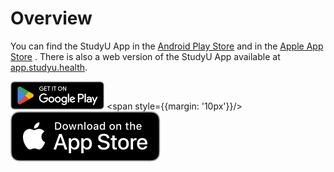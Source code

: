 # Overview

You can find the StudyU App in
the [Android Play Store](htps://play.google.com/store/apps/details?id=health.studyu.app) and in
the [Apple App Store](https://apps.apple.com/us/app/studyu-health/id1571991198?itsct=apps_box_link&itscg=30200)
.
There is also a web version of the StudyU App available
at [app.studyu.health](https://app.studyu.health).

<a href='https://play.google.com/store/apps/details?id=health.studyu.app'><img alt='Get it on Google Play' src='/img/google-play-badge.png' width="150" /></a>
<span style={{margin: '10px'}}/>
<a href='https://apps.apple.com/us/app/studyu-health/id1571991198?itsct=apps_box_link&itscg=30200'><img alt='Apple Download' src='/img/apple-black.svg' /></a>
